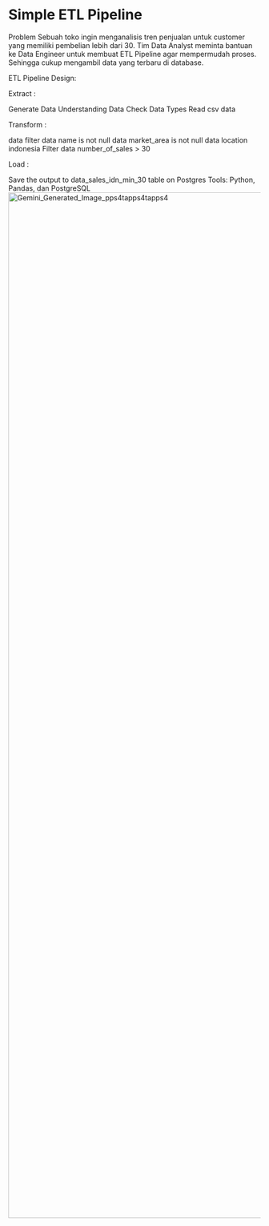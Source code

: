 # Simple ETL Pipeline


Problem
Sebuah toko ingin menganalisis tren penjualan untuk customer yang memiliki pembelian lebih dari 30.
Tim Data Analyst meminta bantuan ke Data Engineer untuk membuat ETL Pipeline agar mempermudah proses.
Sehingga cukup mengambil data yang terbaru di database.


ETL Pipeline Design:



Extract :

Generate Data
Understanding Data
Check Data Types
Read csv data



Transform :

data filter data name is not null
data market_area is not null
data location indonesia
Filter data number_of_sales > 30



Load :

Save the output to data_sales_idn_min_30 table on Postgres
Tools: Python, Pandas, dan PostgreSQL
<img width="2048" height="2048" alt="Gemini_Generated_Image_pps4tapps4tapps4" src="https://github.com/user-attachments/assets/c3cc03ac-ef94-4ae3-84a2-1c7713866600" />
